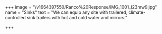 +++
image = "/v1664397550/Ranco%20Response/IMG_1001_l23mw9.jpg"
name = "Sinks"
text = "We can equip any site with trailered, climate-controlled sink trailers with hot and cold water and mirrors."

+++
